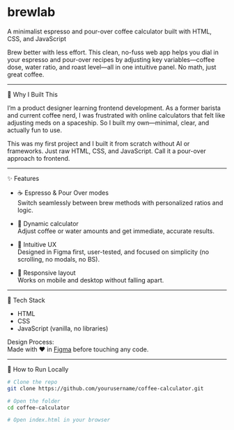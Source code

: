 # brewlab
A minimalist espresso and pour-over coffee calculator built with HTML, CSS, and JavaScript

Brew better with less effort. This clean, no-fuss web app helps you dial in your espresso and pour-over recipes by adjusting key variables—coffee dose, water ratio, and roast level—all in one intuitive panel. No math, just great coffee.

---

🌱 Why I Built This

I’m a product designer learning frontend development. As a former barista and current coffee nerd, I was frustrated with online calculators that felt like adjusting meds on a spaceship. So I built my own—minimal, clear, and actually fun to use.

This was my first project and I built it from scratch without AI or frameworks. Just raw HTML, CSS, and JavaScript. Call it a pour-over approach to frontend.

---

✨ Features

- ☕ Espresso & Pour Over modes  
  Switch seamlessly between brew methods with personalized ratios and logic.

- 🔁 Dynamic calculator  
  Adjust coffee or water amounts and get immediate, accurate results.

- 🧠 Intuitive UX  
  Designed in Figma first, user-tested, and focused on simplicity (no scrolling, no modals, no BS).

- 📱 Responsive layout  
  Works on mobile and desktop without falling apart.

---

🔧 Tech Stack

- HTML
- CSS
- JavaScript (vanilla, no libraries)

Design Process:  
Made with ❤️ in [Figma](https://www.figma.com) before touching any code.

---

🧪 How to Run Locally

```bash
# Clone the repo
git clone https://github.com/yourusername/coffee-calculator.git

# Open the folder
cd coffee-calculator

# Open index.html in your browser
